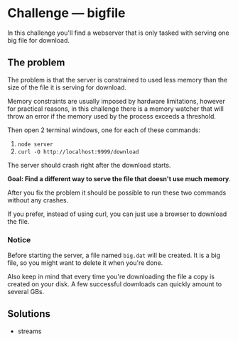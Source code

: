 # Challenge — bigfile

In this challenge you'll find a webserver that is only tasked with serving
one big file for download.

## The problem

The problem is that the server is constrained to used less memory than the size
of the file it is serving for download.

Memory constraints are usually imposed by hardware limitations, however for
practical reasons, in this challenge there is a memory watcher that will
throw an error if the memory used by the process exceeds a threshold.

Then open 2 terminal windows, one for each of these commands:

1. `node server`
2. `curl -O http://localhost:9999/download`

The server should crash right after the download starts.

**Goal: Find a different way to serve the file that doesn't use much memory**.

After you fix the problem it should be possible to run these two commands without any crashes.

If you prefer, instead of using curl, you can just use a browser to download the file.


### Notice

Before starting the server, a file named `big.dat` will be created. It is a big
file, so you might want to delete it when you're done.

Also keep in mind that every time you're downloading the file a copy is created on
your disk. A few successful downloads can quickly amount to several GBs.

## Solutions

* streams
